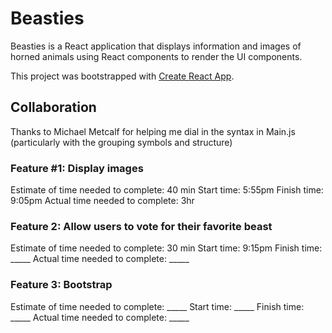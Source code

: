 # Beasties 

Beasties is a React application that displays information and images of horned animals using React components to render the UI components.

This project was bootstrapped with [Create React App](https://github.com/facebook/create-react-app).

## Collaboration
Thanks to Michael Metcalf for helping me dial in the syntax in Main.js (particularly with the grouping symbols and structure)

### Feature #1: Display images
Estimate of time needed to complete: 40 min 
Start time: 5:55pm
Finish time: 9:05pm
Actual time needed to complete: 3hr

### Feature 2: Allow users to vote for their favorite beast
Estimate of time needed to complete: 30 min
Start time: 9:15pm
Finish time: _____
Actual time needed to complete: _____

### Feature 3: Bootstrap
Estimate of time needed to complete: _____
Start time: _____
Finish time: _____
Actual time needed to complete: _____

